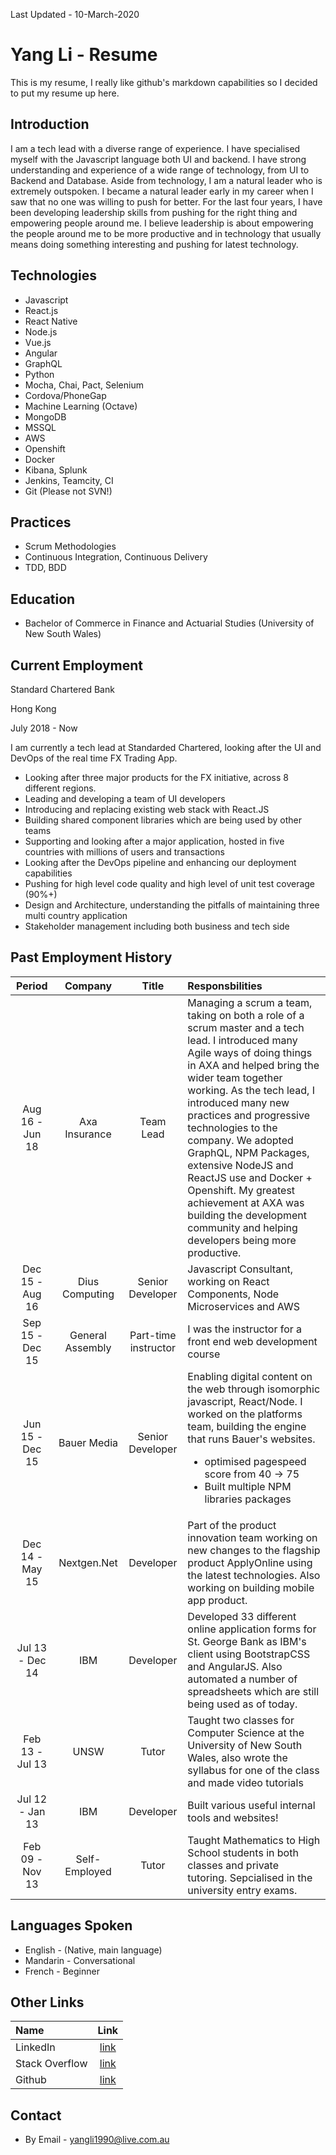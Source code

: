 Last Updated - 10-March-2020

# Yang Li - Resume
This is my resume, I really like github's markdown capabilities so I decided to put my resume up here.

## Introduction
I am a tech lead with a diverse range of experience. I have specialised myself with the Javascript language both UI and backend. I have strong understanding and experience of a wide range of technology, from UI to Backend and Database. Aside from technology, I am a natural leader who is extremely outspoken. I became a natural leader early in my career when I saw that no one was willing to push for better. For the last four years, I have been developing leadership skills from pushing for the right thing and empowering people around me. I believe leadership is about empowering the people around me to be more productive and in technology that usually means doing something interesting and pushing for latest technology.

## Technologies
* Javascript
* React.js
* React Native
* Node.js
* Vue.js
* Angular
* GraphQL
* Python
* Mocha, Chai, Pact, Selenium
* Cordova/PhoneGap
* Machine Learning (Octave)
* MongoDB
* MSSQL
* AWS
* Openshift
* Docker
* Kibana, Splunk
* Jenkins, Teamcity, CI
* Git (Please not SVN!)

## Practices
* Scrum Methodologies
* Continuous Integration, Continuous Delivery
* TDD, BDD 

## Education
* Bachelor of Commerce in Finance and Actuarial Studies (University of New South Wales)

## Current Employment
Standard Chartered Bank

Hong Kong

July 2018 - Now

I am currently a tech lead at Standarded Chartered, looking after the UI and DevOps of the real time FX Trading App. 

* Looking after three major products for the FX initiative, across 8 different regions.
* Leading and developing a team of UI developers
* Introducing and replacing existing web stack with React.JS
* Building shared component libraries which are being used by other teams
* Supporting and looking after a major application, hosted in five countries with millions of users and transactions
* Looking after the DevOps pipeline and enhancing our deployment capabilities
* Pushing for high level code quality and high level of unit test coverage (90%+)
* Design and Architecture, understanding the pitfalls of maintaining three multi country application
* Stakeholder management including both business and tech side

## Past Employment History
| Period            |  Company      | Title     | Responsbilities |
| :------------------:|:-------------:| :------:   | :---------------|
| Aug 16 - Jun 18 | Axa Insurance | Team Lead | Managing a scrum a team, taking on both a role of a scrum master and a tech lead. I introduced many Agile ways of doing things in AXA and helped bring the wider team together working. As the tech lead, I introduced many new practices and progressive technologies to the company. We adopted GraphQL, NPM Packages, extensive NodeJS and ReactJS use and Docker + Openshift. My greatest achievement at AXA was building the development community and helping developers being more productive. |
| Dec 15 - Aug 16  | Dius Computing   | Senior Developer | Javascript Consultant, working on React Components, Node Microservices and AWS |
| Sep 15 - Dec 15  | General Assembly   | Part-time instructor | I was the instructor for a front end web development course |
| Jun 15 - Dec 15  | Bauer Media   | Senior Developer | Enabling digital content on the web through isomorphic javascript, React/Node. I worked on the platforms team, building the engine that runs Bauer's websites. <ul><li>optimised pagespeed score from 40 -> 75</li><li>Built multiple NPM libraries packages</li></ul>|
| Dec 14 - May 15  | Nextgen.Net   | Developer | Part of the product innovation team working on new changes to the flagship product ApplyOnline using the latest technologies.  Also working on building mobile app product. |
| Jul 13 - Dec 14   | IBM           | Developer | Developed 33 different online application forms for St. George Bank as IBM's client using BootstrapCSS and AngularJS.  Also automated a number of spreadsheets which are still being used as of today.|
| Feb 13 - Jul 13   | UNSW          | Tutor     | Taught two classes for Computer Science at the University of New South Wales, also wrote the syllabus for one of the class and made video tutorials|
| Jul 12 - Jan 13   | IBM           | Developer    | Built various useful internal tools and websites! |
| Feb 09 - Nov 13   | Self-Employed | Tutor     | Taught Mathematics to High School students in both classes and private tutoring.  Sepcialised in the university entry exams.|

## Languages Spoken
* English - (Native, main language)
* Mandarin - Conversational
* French - Beginner

## Other Links
| Name                | Link |
| :-------------      |:-------------:| 
| LinkedIn | [link](https://www.linkedin.com/pub/yang-li/46/119/534?trk=pub-pbmap) |
| Stack Overflow| [link](http://stackoverflow.com/users/4062907/yang-li) |
| Github | [link](https://github.com/yangli1990) |

## Contact
* By Email - yangli1990@live.com.au

